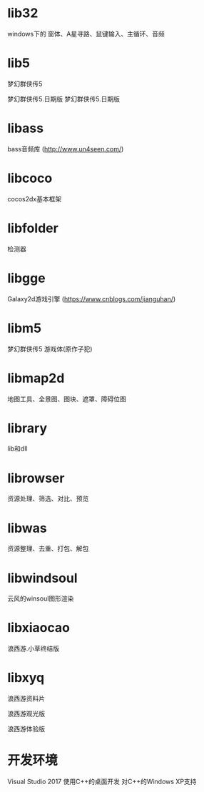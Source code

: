 # lib32
windows下的 窗体、A星寻路、鼠键输入、主循环、音频
# lib5
梦幻群侠传5

梦幻群侠传5.日期版
梦幻群侠传5.日期版
# libass
bass音频库 (http://www.un4seen.com/)
# libcoco
cocos2dx基本框架
# libfolder
检测器
# libgge
Galaxy2d游戏引擎 (https://www.cnblogs.com/jianguhan/)
# libm5
梦幻群侠传5 游戏体(原作子犯)
# libmap2d
地图工具、全景图、图块、遮罩、障碍位图
# library
lib和dll
# librowser
资源处理、筛选、对比、预览
# libwas
资源整理、去重、打包、解包
# libwindsoul
云风的winsoul图形渲染
# libxiaocao
浪西游.小草终结版
# libxyq
浪西游资料片

浪西游观光版

浪西游体验版
# 开发环境
Visual Studio 2017   使用C++的桌面开发   对C++的Windows XP支持
